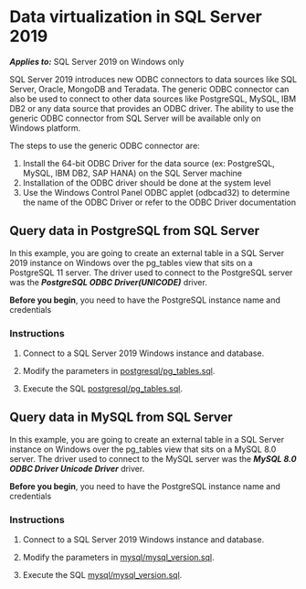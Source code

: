 # Data virtualization in SQL Server 2019

***Applies to:*** SQL Server 2019 on Windows only

SQL Server 2019 introduces new ODBC connectors to data sources like SQL Server, Oracle, MongoDB and Teradata. The generic ODBC
connector can also be used to connect to other data sources like PostgreSQL, MySQL, IBM DB2 or any data source that provides
an ODBC driver. The ability to use the generic ODBC connector from SQL Server will be available only on Windows platform.

The steps to use the generic ODBC connector are:

1. Install the 64-bit ODBC Driver for the data source (ex: PostgreSQL, MySQL, IBM DB2, SAP HANA) on the SQL Server machine
1. Installation of the ODBC driver should be done at the system level
1. Use the Windows Control Panel ODBC applet (odbcad32) to determine the name of the ODBC Driver or refer to the ODBC Driver documentation

## Query data in PostgreSQL from SQL Server

In this example, you are going to create an external table in a SQL Server 2019 instance on Windows over the pg_tables view that sits on a PostgreSQL 11 server. The driver used to connect to the PostgreSQL server was the ***PostgreSQL ODBC Driver(UNICODE)*** driver.

**Before you begin**, you need to have the PostgreSQL instance name and credentials

### Instructions

1. Connect to a SQL Server 2019 Windows instance and database.

1. Modify the parameters in [postgresql/pg_tables.sql](postgresql/pg_tables.sql/).

1. Execute the SQL [postgresql/pg_tables.sql](postgresql/pg_tables.sql/).

## Query data in MySQL from SQL Server

In this example, you are going to create an external table in a SQL Server instance on Windows over the pg_tables view that sits on a MySQL 8.0 server. The driver used to connect to the MySQL server was the ***MySQL 8.0 ODBC Driver Unicode Driver*** driver.

**Before you begin**, you need to have the PostgreSQL instance name and credentials

### Instructions

1. Connect to a SQL Server 2019 Windows instance and database.

1. Modify the parameters in [mysql/mysql_version.sql](mysql/mysql_version.sql/).

1. Execute the SQL [mysql/mysql_version.sql](mysql/mysql_version.sql/).

